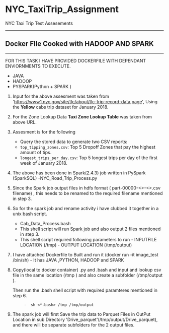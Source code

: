 # NYC_TaxiTrip_Assignment
NYC Taxi Trip Test Assesements

----
## Docker FIle Cooked with HADOOP AND SPARK 

---
FOR THIS TASK I HAVE PROVIDED DOCKERFILE WITH DEPENDANT ENVIORNMENTS TO EXECUTE.
   - JAVA
   - HADOOP
   - PYSPARK(Python + SPARK )
   


1)  Input for the above assesment was taken from  'https://www1.nyc.gov/site/tlc/about/tlc-trip-record-data.page',
    Using the **Yellow** cabs trip dataset for January 2018.
    
2)  For the Zone Lookup Data **Taxi Zone Lookup Table** was taken from above URL.

3)  Assesment is for the following 
    - Query the stored data to generate two CSV reports:
    - `top_tipping_zones.csv`: Top 5 Dropoff Zones that pay the highest amount of tips.
    - `longest_trips_per_day.csv`: Top 5 longest trips per day of the first week of January 2018. 
    
4)  The above has been done in Spark(2.4.3) job written in PySpark (SparkSQL)
      -NYC_Road_Trip_Process.py

5)  Since the Spark job output files in hdfs format ( part-00000-<>-<>.csv filename) , this  needs to be renamed to the required filename mentioned in step 3. 

6)  So for the spark job and rename activity i have clubbed it together in a unix bash script. 
      - Cab_Data_Process.bash
      - This shell script will run Spark job and also output 2 files mentioned in step 3.
      - This shell script required following parameters to run 
                     - INPUTFILE LOCATION (/tmp)
                     - OUTPUT LOCATION (/tmp/output)
                   
7) I have attached Dockerfile to Built and run it (docker run -it image_test /bin/sh)
        -  It has JAVA ,PYTHON,  HADOOP and SPARK 

8)  Copy(local to docker container) .py and .bash  and input and lookup csv file in the same location (/tmp ) and 
    also create a subfolder (/tmp/output ). 
    
    Then run the .bash shell script with required paramteres mentioned in step 6. 
    
             -  sh <*.bash> /tmp /tmp/output

9)  The spark job will first Save the trip data to Parquet Files in OutPut Location in sub Directory
      'Drive_parquet'(/tmp/output/Drive_parquet), and there will be separate subfolders for the 2 output files.                    
      
